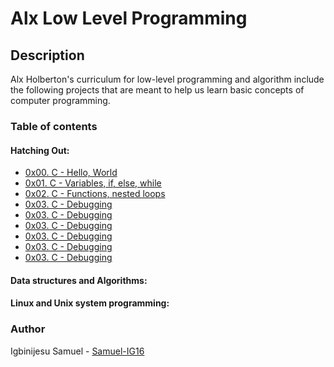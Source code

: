 # Alx Low Level Programming
## Description
Alx Holberton's curriculum for low-level programming and algorithm include the following projects that are meant to help us learn basic concepts of computer programming.
### Table of contents
  #### Hatching Out:
   * [0x00. C - Hello, World](https://github.com/Samuel-IG16/alx-low_level_programming/tree/master/0x00-hello_world#readme)
   * [0x01. C - Variables, if, else, while](https://github.com/Samuel-IG16/alx-low_level_programming/tree/master/0x01-variables_if_else_while#readme)
   * [0x02. C - Functions, nested loops](https://github.com/Samuel-IG16/alx-low_level_programming/tree/master/0x02-functions_nested_loops#readme)
   * [0x03. C - Debugging](https://github.com/Samuel-IG16/alx-low_level_programming/tree/master/0x03-debugging#readme)
   * [0x03. C - Debugging](https://github.com/Samuel-IG16/alx-low_level_programming/tree/master/0x03-debugging#readme)
   * [0x03. C - Debugging](https://github.com/Samuel-IG16/alx-low_level_programming/tree/master/0x03-debugging#readme)
   * [0x03. C - Debugging](https://github.com/Samuel-IG16/alx-low_level_programming/tree/master/0x03-debugging#readme)
   * [0x03. C - Debugging](https://github.com/Samuel-IG16/alx-low_level_programming/tree/master/0x03-debugging#readme)
   * [0x03. C - Debugging](https://github.com/Samuel-IG16/alx-low_level_programming/tree/master/0x03-debugging#readme)
  #### Data structures and Algorithms:
  #### Linux and Unix system programming:
### Author
Igbinijesu Samuel - [Samuel-IG16](https://github.com/Samuel-IG16)

